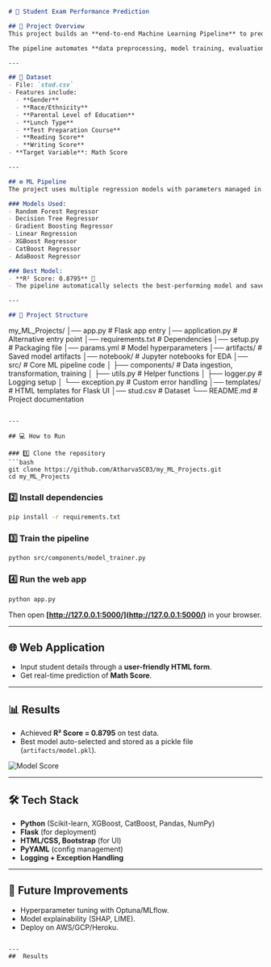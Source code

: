 
```markdown
# 🧮 Student Exam Performance Prediction

## 📌 Project Overview
This project builds an **end-to-end Machine Learning Pipeline** to predict **Math Scores** of students based on demographic and academic features such as gender, ethnicity, parental education, lunch type, test preparation course, and their reading/writing scores.

The pipeline automates **data preprocessing, model training, evaluation, and deployment**. A web interface (Flask + HTML) is provided for real-time predictions.

---

## 📂 Dataset
- File: `stud.csv`  
- Features include:
  - **Gender**
  - **Race/Ethnicity**
  - **Parental Level of Education**
  - **Lunch Type**
  - **Test Preparation Course**
  - **Reading Score**
  - **Writing Score**
- **Target Variable**: Math Score

---

## ⚙️ ML Pipeline
The project uses multiple regression models with parameters managed in a **YAML configuration file** (`params.yml`), making it easy to update and tune hyperparameters without touching the code.

### Models Used:
- Random Forest Regressor  
- Decision Tree Regressor  
- Gradient Boosting Regressor  
- Linear Regression  
- XGBoost Regressor  
- CatBoost Regressor  
- AdaBoost Regressor  

### Best Model:
- **R² Score: 0.8795** 🎯  
- The pipeline automatically selects the best-performing model and saves it as `artifacts/model.pkl`.

---

## 🚀 Project Structure
```

my\_ML\_Projects/
│── app.py                  # Flask app entry
│── application.py          # Alternative entry point
│── requirements.txt        # Dependencies
│── setup.py                # Packaging file
│── params.yml              # Model hyperparameters
│── artifacts/              # Saved model artifacts
│── notebook/               # Jupyter notebooks for EDA
│── src/                    # Core ML pipeline code
│   ├── components/         # Data ingestion, transformation, training
│   ├── utils.py            # Helper functions
│   ├── logger.py           # Logging setup
│   └── exception.py        # Custom error handling
│── templates/              # HTML templates for Flask UI
│── stud.csv                # Dataset
└── README.md               # Project documentation

````

---

## 💻 How to Run

### 1️⃣ Clone the repository
```bash
git clone https://github.com/AtharvaSC03/my_ML_Projects.git
cd my_ML_Projects
````

### 2️⃣ Install dependencies

```bash
pip install -r requirements.txt
```

### 3️⃣ Train the pipeline

```bash
python src/components/model_trainer.py
```

### 4️⃣ Run the web app

```bash
python app.py
```

Then open **[http://127.0.0.1:5000/](http://127.0.0.1:5000/)** in your browser.

---

## 🌐 Web Application

* Input student details through a **user-friendly HTML form**.
* Get real-time prediction of **Math Score**.

---

## 📊 Results

* Achieved **R² Score = 0.8795** on test data.
* Best model auto-selected and stored as a pickle file (`artifacts/model.pkl`).

![Model Score](df877c2a-e245-453e-a0b6-5b130fedae2b.png)

---

## 🛠️ Tech Stack

* **Python** (Scikit-learn, XGBoost, CatBoost, Pandas, NumPy)
* **Flask** (for deployment)
* **HTML/CSS, Bootstrap** (for UI)
* **PyYAML** (config management)
* **Logging + Exception Handling**

---

## 📌 Future Improvements

* Hyperparameter tuning with Optuna/MLflow.
* Model explainability (SHAP, LIME).
* Deploy on AWS/GCP/Heroku.

```

---
##  Results
```
